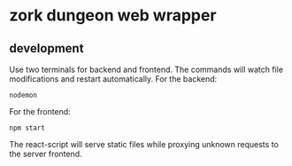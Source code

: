 # zork dungeon web wrapper

## development

Use two terminals for backend and frontend. 
The commands will watch file modifications and restart automatically.
For the backend:

`nodemon`

For the frontend:

`npm start`

The react-script will serve static files while proxying unknown requests to the server frontend.

